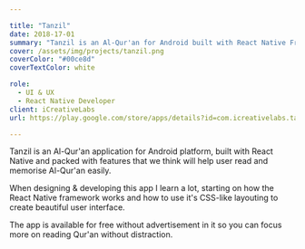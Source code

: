 ```yaml
---

title: "Tanzil"
date: 2018-17-01
summary: "Tanzil is an Al-Qur'an for Android built with React Native Framework. It has beautiful and functional User interface and shipped with features that will help user read and memorise Al-Quran easily."
cover: /assets/img/projects/tanzil.png
coverColor: "#00ce8d"
coverTextColor: white

role:
  - UI & UX
  - React Native Developer
client: iCreativeLabs
url: https://play.google.com/store/apps/details?id=com.icreativelabs.tanzil

---
```


Tanzil is an Al-Qur'an application for Android platform, built with React Native and packed with features that we think will help user read and memorise Al-Qur'an easily.

When designing & developing this app I learn a lot, starting on how the React Native framework works and how to use it's CSS-like layouting to create beautiful user interface.

The app is available for free without advertisement in it so you can focus more on reading Qur'an without distraction.

<Gallery frame="mobile" :thumbnail="false" folder="gallery-tanzil" :images="[{filename: '00-tanzil-splashscreen.jpg', w:640, h:1331 },{filename: '01-tanzil-home.jpg', w:640, h:1331 },{filename: '02-tanzil-surah.jpg', w:640, h:1331 },{filename: '03-tanzil-surah-view.jpg', w:640, h:1331 },{filename: '04-tanzil-share.jpg', w:640, h:1331 },{filename: '05-tanzil-search-ar.jpg', w:640, h:1331 },{filename: '06-tanzil-search-lat.jpg', w:640, h:1331 },{filename: '07-tanzil-bookmark.jpg', w:640, h:1331 },{filename: '08-tanzil-settings.jpg', w:640, h:1331 },{filename: '09-tanzil-hafiz.jpg', w:640, h:1331 }]" />